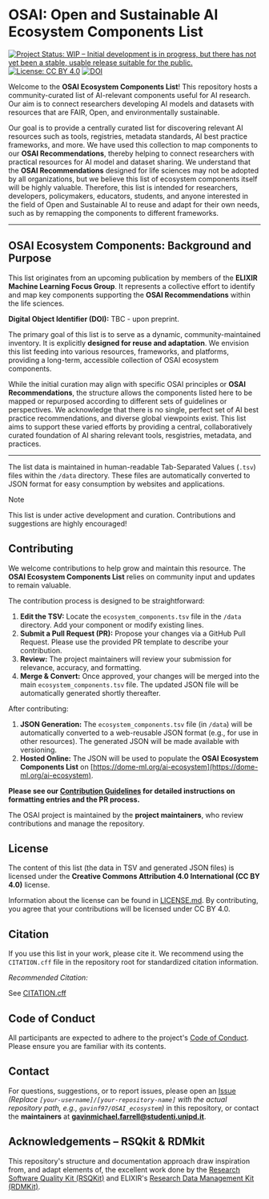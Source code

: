 # OSAI: Open and Sustainable AI Ecosystem Components List

[![Project Status: WIP – Initial development is in progress, but there has not yet been a stable, usable release suitable for the public.](https://www.repostatus.org/badges/latest/wip.svg)](https://www.repostatus.org/#wip)
[![License: CC BY 4.0](https://img.shields.io/badge/License-CC%20BY%204.0-lightgrey.svg)](https://creativecommons.org/licenses/by/4.0/)
[![DOI](https://zenodo.org/badge/DOI/10.5281/zenodo.15391274.svg)](https://doi.org/10.5281/zenodo.15391274)

Welcome to the **OSAI Ecosystem Components List**! This repository hosts a community-curated list of AI-relevant components useful for AI research. Our aim is to connect researchers developing AI models and datasets with resources that are FAIR, Open, and environmentally sustainable.

Our goal is to provide a centrally curated list for discovering relevant AI resources such as tools, registries, metadata standards, AI best practice frameworks, and more. We have used this collection to map components to our **OSAI Recommendations**, thereby helping to connect researchers with practical resources for AI model and dataset sharing. We understand that the **OSAI Recommendations** designed for life sciences may not be adopted by all organizations, but we believe this list of ecosystem components itself will be highly valuable. Therefore, this list is intended for researchers, developers, policymakers, educators, students, and anyone interested in the field of Open and Sustainable AI to reuse and adapt for their own needs, such as by remapping the components to different frameworks.

---

## OSAI Ecosystem Components: Background and Purpose

This list originates from an upcoming publication by members of the **ELIXIR Machine Learning Focus Group**. It represents a collective effort to identify and map key components supporting the **OSAI Recommendations** within the life sciences.

**Digital Object Identifier (DOI):** TBC - upon preprint.

The primary goal of this list is to serve as a dynamic, community-maintained inventory. It is explicitly **designed for reuse and adaptation**. We envision this list feeding into various resources, frameworks, and platforms, providing a long-term, accessible collection of OSAI ecosystem components.

While the initial curation may align with specific OSAI principles or **OSAI Recommendations**, the structure allows the components listed here to be mapped or repurposed according to different sets of guidelines or perspectives. We acknowledge that there is no single, perfect set of AI best practice recommendations, and diverse global viewpoints exist. This list aims to support these varied efforts by providing a central, collaboratively curated foundation of AI sharing relevant tools, resgistries, metadata, and practices.

---

The list data is maintained in human-readable Tab-Separated Values (`.tsv`) files within the `/data` directory. These files are automatically converted to JSON format for easy consumption by websites and applications.

> [!NOTE]
> This list is under active development and curation. Contributions and suggestions are highly encouraged!

## Contributing

We welcome contributions to help grow and maintain this resource. The **OSAI Ecosystem Components List** relies on community input and updates to remain valuable.

The contribution process is designed to be straightforward:

1.  **Edit the TSV:** Locate the `ecosystem_components.tsv` file in the `/data` directory. Add your component or modify existing lines.
2.  **Submit a Pull Request (PR):** Propose your changes via a GitHub Pull Request. Please use the provided PR template to describe your contribution.
3.  **Review:** The project maintainers will review your submission for relevance, accuracy, and formatting.
4.  **Merge & Convert:** Once approved, your changes will be merged into the main `ecosystem_components.tsv` file. The updated JSON file will be automatically generated shortly thereafter.

After contributing:
1.  **JSON Generation:** The `ecosystem_components.tsv` file (in `/data`) will be automatically converted to a web-reusable JSON format (e.g., for use in other resources). The generated JSON will be made available with versioning.
2.  **Hosted Online:** The JSON will be used to populate the **OSAI Ecosystem Components List** on [https://dome-ml.org/ai-ecosystem](https://dome-ml.org/ai-ecosystem).

**Please see our [Contribution Guidelines](CONTRIBUTING.md) for detailed instructions on formatting entries and the PR process.**

The OSAI project is maintained by the **project maintainers**, who review contributions and manage the repository.

## License

The content of this list (the data in TSV and generated JSON files) is licensed under the **Creative Commons Attribution 4.0 International (CC BY 4.0)** license.

Information about the license can be found in [LICENSE.md](LICENSE.md). By contributing, you agree that your contributions will be licensed under CC BY 4.0.

## Citation

If you use this list in your work, please cite it. We recommend using the `CITATION.cff` file in the repository root for standardized citation information.

*Recommended Citation:*

See [CITATION.cff](CITATION.cff) 

## Code of Conduct

All participants are expected to adhere to the project's [Code of Conduct](CODE_OF_CONDUCT.md). Please ensure you are familiar with its contents.

## Contact

For questions, suggestions, or to report issues, please open an [Issue](https://github.com/[your-username]/[your-repository-name]/issues) *(Replace `[your-username]/[your-repository-name]` with the actual repository path, e.g., `gavinf97/OSAI_ecosystem`)* in this repository, or contact the **maintainers** at **gavinmichael.farrell@studenti.unipd.it**.

## Acknowledgements – RSQkit & RDMkit

This repository's structure and documentation approach draw inspiration from, and adapt elements of, the excellent work done by the [Research Software Quality Kit (RSQKit)](https://github.com/EVERSE-ResearchSoftware/RSQKit) and ELIXIR's [Research Data Management Kit (RDMKit)](https://rdmkit.elixir-europe.org/).
